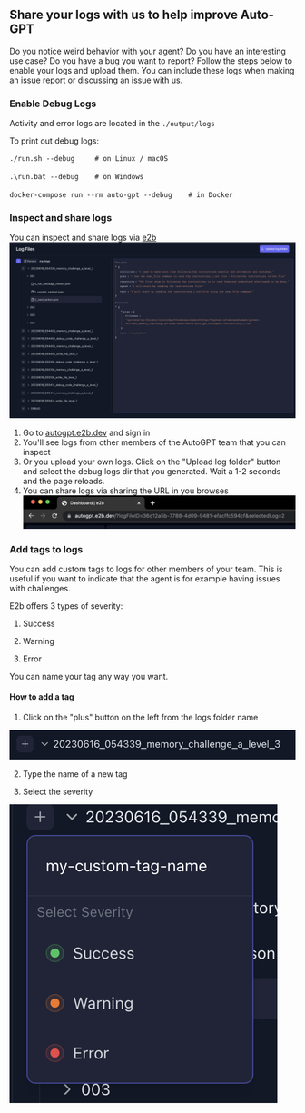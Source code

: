 ## Share your logs with us to help improve Auto-GPT

Do you notice weird behavior with your agent? Do you have an interesting use case? Do you have a bug you want to report?
Follow the steps below to enable your logs and upload them. You can include these logs when making an issue report or discussing an issue with us.

### Enable Debug Logs
Activity and error logs are located in the `./output/logs`

To print out debug logs:

``` shell
./run.sh --debug     # on Linux / macOS

.\run.bat --debug    # on Windows

docker-compose run --rm auto-gpt --debug    # in Docker
```

### Inspect and share logs
You can inspect and share logs via [e2b](https://e2b.dev)
![E2b logs dashboard](./imgs/e2b-dashboard.png)



1. Go to [autogpt.e2b.dev](https://autogpt.e2b.dev) and sign in
2. You'll see logs from other members of the AutoGPT team that you can inspect
3. Or you upload your own logs. Click on the "Upload log folder" button and select the debug logs dir that you generated. Wait a 1-2 seconds and the page reloads.
4. You can share logs via sharing the URL in you browses
![E2b log URL](./imgs/e2b-log-url.png)


### Add tags to logs
You can add custom tags to logs for other members of your team. This is useful if you want to indicate that the agent is for example having issues with challenges.

E2b offers 3 types of severity:

1. Success

2. Warning

3. Error

You can name your tag any way you want.

#### How to add a tag
1. Click on the "plus" button on the left from the logs folder name

![E2b tag button](./imgs/e2b-tag-button.png)

2. Type the name of a new tag

3. Select the severity

![E2b new tag](./imgs/e2b-new-tag.png)